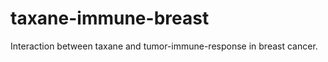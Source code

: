 # taxane-immune-breast
Interaction between taxane and tumor-immune-response in breast cancer.

<!--- 
To ensure reproducibility and collaboration, the project adheres to the
following file structure.

![**Figure1: The project file structure.**](bioinformatics-project-structure-cropped.jpg)
--->
